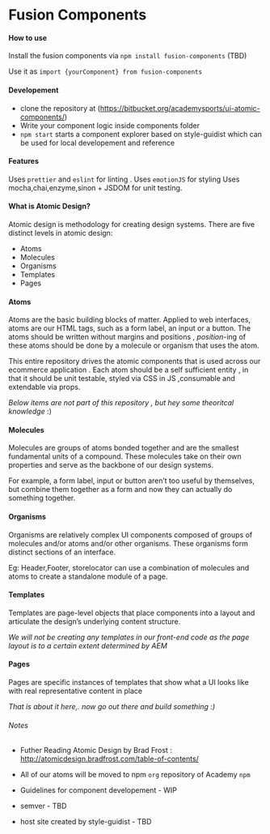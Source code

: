 # Fusion Components

#### How to use

Install the fusion components via `npm install fusion-components` (TBD)

Use it as `import {yourComponent} from fusion-components`

#### Developement

* clone the repository at (https://bitbucket.org/academysports/ui-atomic-components/)
* Write your component logic inside components folder
* `npm start` starts a component explorer based on style-guidist which can be used for local developement and reference

#### Features

Uses `prettier` and `eslint` for linting .
Uses `emotionJS` for styling
Uses mocha,chai,enzyme,sinon + JSDOM for unit testing.

#### What is Atomic Design?

Atomic design is methodology for creating design systems. There are five distinct levels in atomic design:

* Atoms
* Molecules
* Organisms
* Templates
* Pages

#### Atoms

Atoms are the basic building blocks of matter. Applied to web interfaces, atoms are our HTML tags, such as a form label, an input or a button.
The atoms should be written without margins and positions , _position_-ing of these atoms should be done by a molecule or organism that uses the atom.

This entire repository drives the atomic components that is used across our ecommerce application .
Each atom should be a self sufficient entity , in that it should be unit testable, styled via CSS in JS ,consumable and extendable via props.

_Below items are not part of this repository , but hey some theoritcal knowledge_ :)

#### Molecules

Molecules are groups of atoms bonded together and are the smallest fundamental units of a compound. These molecules take on their own properties and serve as the backbone of our design systems.

For example, a form label, input or button aren’t too useful by themselves, but combine them together as a form and now they can actually do something together.

#### Organisms

Organisms are relatively complex UI components composed of groups of molecules and/or atoms and/or other organisms. These organisms form distinct sections of an interface.

Eg: Header,Footer, storelocator can use a combination of molecules and atoms to create a standalone module of a page.

#### Templates

Templates are page-level objects that place components into a layout and articulate the design’s underlying content structure.

_We will not be creating any templates in our front-end code as the page layout is to a certain extent determined by AEM_

#### Pages

Pages are specific instances of templates that show what a UI looks like with real representative content in place

_That is about it here,. now go out there and build something :)_

###### Notes

* Futher Reading Atomic Design by Brad Frost : http://atomicdesign.bradfrost.com/table-of-contents/

* All of our atoms will be moved to npm `org` repository of Academy `npm`

* Guidelines for component developement - WIP

* semver - TBD

* host site created by style-guidist - TBD
